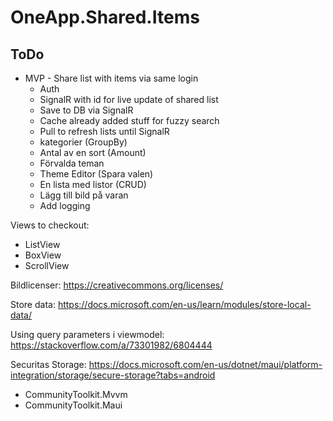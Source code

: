 # OneApp.Shared.Items

## ToDo

- MVP - Share list with items via same login
  - Auth
  - SignalR with id for live update of shared list
  - Save to DB via SignalR
  - Cache already added stuff for fuzzy search
  - Pull to refresh lists until SignalR
  - kategorier (GroupBy)
  - Antal av en sort (Amount)
  - Förvalda teman
  - Theme Editor (Spara valen)
  - En lista med listor (CRUD)
  - Lägg till bild på varan
  - Add logging

Views to checkout:
- ListView
- BoxView
- ScrollView

Bildlicenser:
https://creativecommons.org/licenses/

Store data:
https://docs.microsoft.com/en-us/learn/modules/store-local-data/

Using query parameters i viewmodel:
https://stackoverflow.com/a/73301982/6804444

Securitas Storage:
https://docs.microsoft.com/en-us/dotnet/maui/platform-integration/storage/secure-storage?tabs=android

- CommunityToolkit.Mvvm
- CommunityToolkit.Maui
